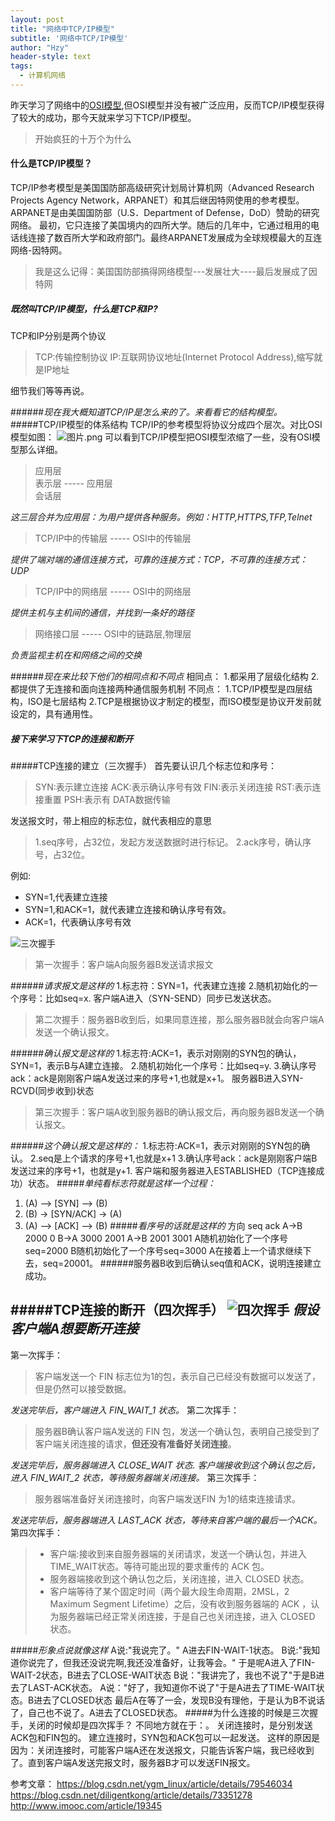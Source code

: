 ```yaml
---
layout: post
title: "网络中TCP/IP模型"
subtitle: '网络中TCP/IP模型'
author: "Hzy"
header-style: text
tags:
  - 计算机网络
---
```


昨天学习了网络中的[OSI模型](https://www.jianshu.com/p/5e30e6ef89a1),但OSI模型并没有被广泛应用，反而TCP/IP模型获得了较大的成功，那今天就来学习下TCP/IP模型。
  >开始疯狂的十万个为什么
#### 什么是TCP/IP模型？
 TCP/IP参考模型是美国国防部高级研究计划局计算机网（Advanced Research Projects Agency Network，ARPANET）和其后继因特网使用的参考模型。ARPANET是由美国国防部（U.S．Department of Defense，DoD）赞助的研究网络。
 最初，它只连接了美国境内的四所大学。随后的几年中，它通过租用的电话线连接了数百所大学和政府部门。最终ARPANET发展成为全球规模最大的互连网络-因特网。　
>我是这么记得：美国国防部搞得网络模型---发展壮大----最后发展成了因特网
>
##### 既然叫TCP/IP模型，什么是TCP和IP?
TCP和IP分别是两个协议
>TCP:传输控制协议
>IP:互联网协议地址(Internet Protocol Address),缩写就是IP地址
>
细节我们等等再说。

######*现在我大概知道TCP/IP是怎么来的了。来看看它的结构模型。*
#####TCP/IP模型的体系结构
TCP/IP的参考模型将协议分成四个层次。对比OSI模型如图：
![图片.png](https://upload-images.jianshu.io/upload_images/11948845-e29d7e99c5472e73.png?imageMogr2/auto-orient/strip%7CimageView2/2/w/1240)
可以看到TCP/IP模型把OSI模型浓缩了一些，没有OSI模型那么详细。
>应用层                                        
>表示层 -----  应用层                 
>会话层                          
>
*这三层合并为应用层：为用户提供各种服务。例如：HTTP,HTTPS,TFP,Telnet*
>TCP/IP中的传输层 -----  OSI中的传输层
>
*提供了端对端的通信连接方式，可靠的连接方式：TCP，不可靠的连接方式：UDP*
>TCP/IP中的网络层 ----- OSI中的网络层 
>
*提供主机与主机间的通信，并找到一条好的路径*
>网络接口层 ----- OSI中的链路层,物理层
>
*负责监视主机在和网络之间的交换*

######*现在来比较下他们的相同点和不同点*
相同点：
1.都采用了层级化结构
2.都提供了无连接和面向连接两种通信服务机制
不同点：
1.TCP/IP模型是四层结构，ISO是七层结构
2.TCP是根据协议才制定的模型，而ISO模型是协议开发前就设定的，具有通用性。


##### *接下来学习下TCP的连接和断开*
#####TCP连接的建立（三次握手）
首先要认识几个标志位和序号：
>SYN:表示建立连接
>ACK:表示确认序号有效
>FIN:表示关闭连接
>RST:表示连接重置
>PSH:表示有 DATA数据传输
>
发送报文时，带上相应的标志位，就代表相应的意思
>1.seq序号，占32位，发起方发送数据时进行标记。
>2.ack序号，确认序号，占32位。
>
例如:
* SYN=1,代表建立连接
* SYN=1,和ACK=1，就代表建立连接和确认序号有效。
* ACK=1，代表确认序号有效


![三次握手](https://upload-images.jianshu.io/upload_images/11948845-f7df13ddc74b4508.png?imageMogr2/auto-orient/strip%7CimageView2/2/w/1240)
>第一次握手：客户端A向服务器B发送请求报文
>
######*请求报文是这样的*
1.标志符：SYN=1，代表建立连接
2.随机初始化的一个序号：比如seq=x.
客户端A进入（SYN-SEND）同步已发送状态。
>第二次握手：服务器B收到后，如果同意连接，那么服务器B就会向客户端A发送一个确认报文。
>
######*确认报文是这样的*
1.标志符:ACK=1，表示对刚刚的SYN包的确认，SYN=1，表示B与A建立连接。
2.随机初始化一个序号：比如seq=y.
3.确认序号ack：ack是刚刚客户端A发送过来的序号+1,也就是x+1。
服务器B进入SYN-RCVD(同步收到)状态
>第三次握手：客户端A收到服务器B的确认报文后，再向服务器B发送一个确认报文。
>
######*这个确认报文是这样的：*
1.标志符:ACK=1，表示对刚刚的SYN包的确认。
2.seq是上个请求的序号+1,也就是x+1
3.确认序号ack：ack是刚刚客户端B发送过来的序号+1，也就是y+1.
客户端和服务器进入ESTABLISHED（TCP连接成功）状态。
#####*单纯看标志符就是这样一个过程：*
1. (A) –> [SYN] –> (B)
2. (B) -> [SYN/ACK] -> (A)
3. (A) –> [ACK] –> (B)
#####*看序号的话就是这样的*
方向     seq      ack
A->B    2000  0
B->A    3000  2001
A->B    2001  3001
A随机初始化了一个序号seq=2000
B随机初始化了一个序号seq=3000
A在接着上一个请求继续下去，seq=20001。
######服务器B收到后确认seq值和ACK，说明连接建立成功。

#####TCP连接的断开（四次挥手）
![四次挥手](https://upload-images.jianshu.io/upload_images/11948845-18297ce3c4dededa.png?imageMogr2/auto-orient/strip%7CimageView2/2/w/1240)
*假设客户端A想要断开连接*
----
第一次挥手：
>客户端发送一个 FIN 标志位为1的包，表示自己已经没有数据可以发送了，但是仍然可以接受数据。
>
*发送完毕后，客户端进入 FIN_WAIT_1 状态。*
第二次挥手：
>服务器B确认客户端A发送的 FIN 包，发送一个确认包，表明自己接受到了客户端关闭连接的请求，**但还没有准备好关闭连接**。
>
*发送完毕后，服务器端进入 CLOSE_WAIT 状态.
客户端接收到这个确认包之后，进入 FIN_WAIT_2 状态，等待服务器端关闭连接。*
第三次挥手：
>服务器端准备好关闭连接时，向客户端发送FIN 为1的结束连接请求。
>
*发送完毕后，服务器端进入 LAST_ACK 状态，等待来自客户端的最后一个ACK。*
第四次挥手：
>* 客户端:接收到来自服务器端的关闭请求，发送一个确认包，并进入 TIME_WAIT状态。等待可能出现的要求重传的 ACK 包。
>* 服务器端接收到这个确认包之后，关闭连接，进入 CLOSED 状态。
>* 客户端等待了某个固定时间（两个最大段生命周期，2MSL，2 Maximum Segment Lifetime）之后，没有收到服务器端的 ACK ，认为服务器端已经正常关闭连接，于是自己也关闭连接，进入 CLOSED 状态。
>
#####*形象点说就像这样*
A说:"我说完了。"  A进去FIN-WAIT-1状态。
B说:"我知道你说完了，但我还没说完啊,我还没准备好，让我等会。"
于是呢A进入了FIN-WAIT-2状态，B进去了CLOSE-WAIT状态
B说："我讲完了，我也不说了"于是B进去了LAST-ACK状态。
A说："好了，我知道你不说了"于是A进去了TIME-WAIT状态。B进去了CLOSED状态
最后A在等了一会，发现B没有理他，于是认为B不说话了，自己也不说了。A进去了CLOSED状态。
#####为什么连接的时候是三次握手，关闭的时候却是四次挥手？
不同地方就在于：。
关闭连接时，是分别发送ACK包和FIN包的。
建立连接时，SYN包和ACK包可以一起发送。
这样的原因是因为：关闭连接时，可能客户端A还在发送报文，只能告诉客户端，我已经收到了。直到客户端A发送完报文时，服务器B才可以发送FIN报文。

参考文章：
https://blog.csdn.net/ygm_linux/article/details/79546034
https://blog.csdn.net/diligentkong/article/details/73351278
http://www.imooc.com/article/19345